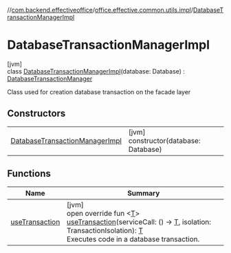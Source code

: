 //[com.backend.effectiveoffice](../../../index.md)/[office.effective.common.utils.impl](../index.md)/[DatabaseTransactionManagerImpl](index.md)

# DatabaseTransactionManagerImpl

[jvm]\
class [DatabaseTransactionManagerImpl](index.md)(database: Database) : [DatabaseTransactionManager](../../office.effective.common.utils/-database-transaction-manager/index.md)

Class used for creation database transaction on the facade layer

## Constructors

| | |
|---|---|
| [DatabaseTransactionManagerImpl](-database-transaction-manager-impl.md) | [jvm]<br>constructor(database: Database) |

## Functions

| Name | Summary |
|---|---|
| [useTransaction](use-transaction.md) | [jvm]<br>open override fun &lt;[T](use-transaction.md)&gt; [useTransaction](use-transaction.md)(serviceCall: () -&gt; [T](use-transaction.md), isolation: TransactionIsolation): [T](use-transaction.md)<br>Executes code in a database transaction. |
